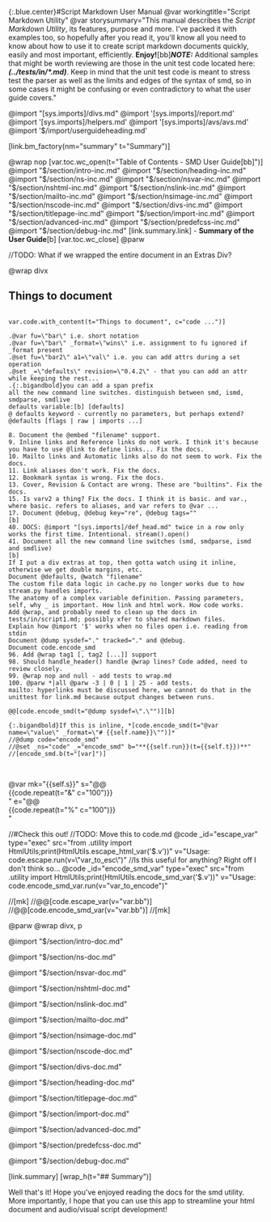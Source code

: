 {:.blue.center}#Script Markdown User Manual
@var workingtitle="Script Markdown Utility"
@var storysummary="This manual describes the *Script Markdown Utility*, its features, purpose and more. I've packed it with examples too, so hopefully after you read it, you'll know all you need to know about how to use it to create script markdown documents quickly, easily and most important, efficiently. **Enjoy!**[bb]***NOTE:*** Additional samples that might be worth reviewing are those in the unit test code located here: ***(../tests/in/&ast;.md)***. Keep in mind that the unit test code is meant to stress test the parser as well as the limits and edges of the syntax of smd, so in some cases it might be confusing or even contradictory to what the user guide covers."

@import "[sys.imports]/divs.md"
@import '[sys.imports]/report.md'
@import '[sys.imports]/helpers.md'
@import '[sys.imports]/avs/avs.md'
@import '$/import/userguideheading.md'


[link.bm_factory(nm="summary" t="Summary")]

@wrap nop
[var.toc.wc_open(t="Table of Contents - SMD User Guide[bb]")]
@import "$/section/intro-inc.md"
@import "$/section/heading-inc.md"
@import "$/section/ns-inc.md"
@import "$/section/nsvar-inc.md"
@import "$/section/nshtml-inc.md"
@import "$/section/nslink-inc.md"
@import "$/section/mailto-inc.md"
@import "$/section/nsimage-inc.md"
@import "$/section/nscode-inc.md"
@import "$/section/divs-inc.md"
@import "$/section/titlepage-inc.md"
@import "$/section/import-inc.md"
@import "$/section/advanced-inc.md"
@import "$/section/predefcss-inc.md"
@import "$/section/debug-inc.md"
[link.summary.link] - **Summary of the User Guide**[b]
[var.toc.wc_close]
@parw

//TODO: What if we wrapped the entire document in an Extras Div?

@wrap divx

## Things to document
<pre style="white-space:pre-wrap">
<code style="display:block>">
var.code.with_content(t="Things to document", c="code ...")]

.@var fu=\"bar\" i.e. short notation
.@var fu=\"bar\" _format=\"wins\" i.e. assignment to fu ignored if _format present
.@set fu=\"bar2\" a1=\"val\" i.e. you can add attrs during a set operation
.@set _=\"defaults\" revision=\"0.4.2\" - that you can add an attr while keeping the rest...
.{:.bigandbold}you can add a span prefix
all the new command line switches. distinguish between smd, ismd, smdparse, smdlive
defaults variable:[b] [defaults]
@ defaults keyword - currently no parameters, but perhaps extend? @defaults [flags | raw | imports ...]

8. Document the @embed "filename" support.
9. Inline links and Reference links do not work. I think it's because you have to use @link to define links... Fix the docs.
10. Mailto links and Automatic links also do not seem to work. Fix the docs.
11. Link aliases don't work. Fix the docs.
12. Bookmark syntax is wrong. Fix the docs.
13. Cover, Revision & Contact are wrong. These are "builtins". Fix the docs.
15. Is varv2 a thing? Fix the docs. I think it is basic. and var., where basic. refers to aliases, and var refers to @var ...
17. Document @debug, @debug key="re", @debug tags=""
[b]
40. DOCS: @import "[sys.imports]/def_head.md" twice in a row only works the first time. Intentional. stream().open()
41. Document all the new command line switches (smd, smdparse, ismd and smdlive)
[b]
If I put a div extras at top, then gotta watch using it inline, otherwise we get double margins, etc.
Document @defaults, @watch "filename"
The custom file data logic in cache.py no longer works due to how stream.py handles imports.
The anatomy of a complex variable definition. Passing parameters, self, why _ is important. How link and html work. How code works.
Add @wrap, and probably need to clean up the docs in tests/in/script1.md; possibly xfer to shared markdown files.
Explain how @import '$' works when no files open i.e. reading from stdin
Document @dump sysdef="." tracked="." and @debug.
Document code.encode_smd
96. Add @wrap tag1 [, tag2 [...]] support
98. Should handle_header() handle @wrap lines? Code added, need to review closely.
99. @wrap nop and null - add tests to wrap.md
100. @parw *|all @parw -3 | 0 | 1 | 25 - add tests.
mailto: hyperlinks must be discussed here, we cannot do that in the unittest for link.md because output changes between runs.

@@[code.encode_smd(t="@dump sysdef=\".\"")][b]

{:.bigandbold}If this is inline, *[code.encode_smd(t="@var name=\"value\" _format=\"# {{self.name}}\"")]*
//@dump code="encode_smd"
//@set _ns="code" _="encode_smd" b="**{{self.run}}(t={{self.t}})**"
//[encode_smd.b(t="[var]")]

</code>
</pre>

@var mk="{{self.s}}" s="@@<br/>{{code.repeat(t=\"&\" c=\"100\")}}<br />" e="@@<br/>{{code.repeat(t=\"%\" c=\"100\")}}<br />"

//#Check this out!
//TODO: Move this to code.md
@code _id="escape_var" type="exec" src="from .utility import HtmlUtils;print(HtmlUtils.escape_html_var('$.v'))" v="Usage: code.escape.run(v=\"var_to_esc\")"
//Is this useful for anything? Right off I don't think so...
@code _id="encode_smd_var" type="exec" src="from .utility import HtmlUtils;print(HtmlUtils.encode_smd_var('$.v'))" v="Usage: code.encode_smd_var.run(v=\"var_to_encode\")"

//[mk]
//@@[code.escape_var(v="var.bb")]
//@@[code.encode_smd_var(v="var.bb")]
//[mk]

@parw
@wrap divx, p

@import "$/section/intro-doc.md"

@import "$/section/ns-doc.md"

@import "$/section/nsvar-doc.md"

@import "$/section/nshtml-doc.md"

@import "$/section/nslink-doc.md"
 
@import "$/section/mailto-doc.md"

@import "$/section/nsimage-doc.md"

@import "$/section/nscode-doc.md"

@import "$/section/divs-doc.md"

@import "$/section/heading-doc.md"

@import "$/section/titlepage-doc.md"

@import "$/section/import-doc.md"

@import "$/section/advanced-doc.md"

@import "$/section/predefcss-doc.md"

@import "$/section/debug-doc.md"




[link.summary]
[wrap_h(t="## Summary")]

Well that's it! Hope you've enjoyed reading the docs for the smd utility. More importantly, I hope that you can use this app to streamline your html document and audio/visual script development!
